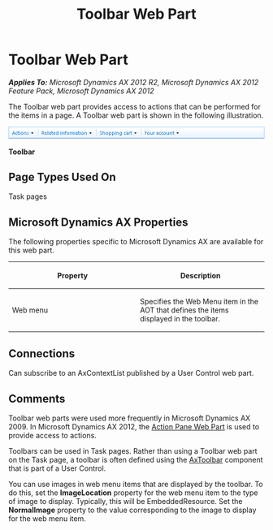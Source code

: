 ﻿---
title: Toolbar Web Part
TOCTitle: Toolbar
ms:assetid: d377c089-a991-4c19-9ed1-5eb65b2b8481
ms:mtpsurl: https://msdn.microsoft.com/en-us/library/Cc620734(v=AX.60)
ms:contentKeyID: 35246152
ms.date: 11/07/2012
mtps_version: v=AX.60
---

# Toolbar Web Part 


_**Applies To:** Microsoft Dynamics AX 2012 R2, Microsoft Dynamics AX 2012 Feature Pack, Microsoft Dynamics AX 2012_

The Toolbar web part provides access to actions that can be performed for the items in a page. A Toolbar web part is shown in the following illustration.

![Toolbar](images/Cc620734.EP_DynamicsToolbar(AX.60).gif "Toolbar")

**Toolbar**

## Page Types Used On

Task pages

## Microsoft Dynamics AX Properties

The following properties specific to Microsoft Dynamics AX are available for this web part.

<table>
<colgroup>
<col style="width: 50%" />
<col style="width: 50%" />
</colgroup>
<thead>
<tr class="header">
<th><p>Property</p></th>
<th><p>Description</p></th>
</tr>
</thead>
<tbody>
<tr class="odd">
<td><p>Web menu</p></td>
<td><p>Specifies the Web Menu item in the AOT that defines the items displayed in the toolbar.</p></td>
</tr>
</tbody>
</table>


## Connections

Can subscribe to an AxContextList published by a User Control web part.

## Comments

Toolbar web parts were used more frequently in Microsoft Dynamics AX 2009. In Microsoft Dynamics AX 2012, the [Action Pane Web Part](action-pane-web-part.md) is used to provide access to actions.

Toolbars can be used in Task pages. Rather than using a Toolbar web part on the Task page, a toolbar is often defined using the [AxToolbar](axtoolbar.md) component that is part of a User Control.

You can use images in web menu items that are displayed by the toolbar. To do this, set the **ImageLocation** property for the web menu item to the type of image to display. Typically, this will be EmbeddedResource. Set the **NormalImage** property to the value corresponding to the image to display for the web menu item.


